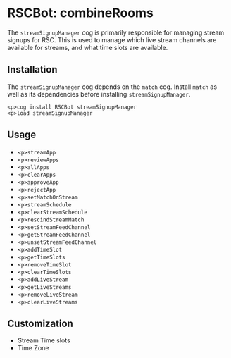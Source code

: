 # RSCBot: combineRooms

The `streamSignupManager` cog is primarily responsible for managing stream signups for RSC. This is used to manage which live stream channels are available for streams, and
what time slots are available. 

## Installation

The `streamSignupManager` cog depends on the `match` cog. Install `match` as well as its dependencies before installing `streamSignupManager`.

```
<p>cog install RSCBot streamSignupManager
<p>load streamSignupManager
```

## Usage

- `<p>streamApp`
- `<p>reviewApps`
- `<p>allApps`
- `<p>clearApps`
- `<p>approveApp`
- `<p>rejectApp`
- `<p>setMatchOnStream`
- `<p>streamSchedule`
- `<p>clearStreamSchedule`
- `<p>rescindStreamMatch`
- `<p>setStreamFeedChannel`
- `<p>getStreamFeedChannel`
- `<p>unsetStreamFeedChannel`
- `<p>addTimeSlot`
- `<p>getTimeSlots`
- `<p>removeTimeSlot`
- `<p>clearTimeSlots`
- `<p>addLiveStream`
- `<p>getLiveStreams`
- `<p>removeLiveStream`
- `<p>clearLiveStreams`




## Customization

- Stream Time slots
- Time Zone
